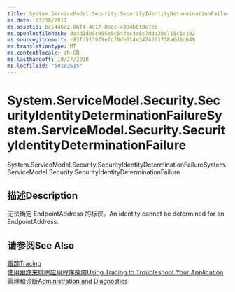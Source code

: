 ```yaml
---
title: System.ServiceModel.Security.SecurityIdentityDeterminationFailure
ms.date: 03/30/2017
ms.assetid: bc5446e2-86f4-4d17-8ecc-4304b0fde7ec
ms.openlocfilehash: 9a4d1db5c995e5c544ec4e8c7dda2bd715c1a102
ms.sourcegitcommit: c93fd5139f9efcf6db514e3474301738a6d1d649
ms.translationtype: MT
ms.contentlocale: zh-CN
ms.lasthandoff: 10/27/2018
ms.locfileid: "50182615"
---
```

# <a name="systemservicemodelsecuritysecurityidentitydeterminationfailure"></a><span data-ttu-id="04f60-102">System.ServiceModel.Security.SecurityIdentityDeterminationFailure</span><span class="sxs-lookup"><span data-stu-id="04f60-102">System.ServiceModel.Security.SecurityIdentityDeterminationFailure</span></span>
<span data-ttu-id="04f60-103">System.ServiceModel.Security.SecurityIdentityDeterminationFailure</span><span class="sxs-lookup"><span data-stu-id="04f60-103">System.ServiceModel.Security.SecurityIdentityDeterminationFailure</span></span>  
  
## <a name="description"></a><span data-ttu-id="04f60-104">描述</span><span class="sxs-lookup"><span data-stu-id="04f60-104">Description</span></span>  
 <span data-ttu-id="04f60-105">无法确定 EndpointAddress 的标识。</span><span class="sxs-lookup"><span data-stu-id="04f60-105">An identity cannot be determined for an EndpointAddress.</span></span>  
  
## <a name="see-also"></a><span data-ttu-id="04f60-106">请参阅</span><span class="sxs-lookup"><span data-stu-id="04f60-106">See Also</span></span>  
 [<span data-ttu-id="04f60-107">跟踪</span><span class="sxs-lookup"><span data-stu-id="04f60-107">Tracing</span></span>](../../../../../docs/framework/wcf/diagnostics/tracing/index.md)  
 [<span data-ttu-id="04f60-108">使用跟踪来排除应用程序故障</span><span class="sxs-lookup"><span data-stu-id="04f60-108">Using Tracing to Troubleshoot Your Application</span></span>](../../../../../docs/framework/wcf/diagnostics/tracing/using-tracing-to-troubleshoot-your-application.md)  
 [<span data-ttu-id="04f60-109">管理和诊断</span><span class="sxs-lookup"><span data-stu-id="04f60-109">Administration and Diagnostics</span></span>](../../../../../docs/framework/wcf/diagnostics/index.md)
